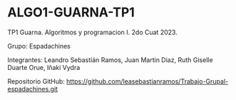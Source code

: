 # ALGO1-GUARNA-TP1
TP1 Guarna. Algoritmos y programacion I. 2do Cuat 2023.

Grupo: Espadachines

Integrantes: Leandro Sebastián Ramos,
Juan Martin Diaz,
Ruth Giselle Duarte Orue,
Iñaki Vydra

Repositorio GitHub:  https://github.com/leasebastianramos/Trabajo-Grupal-espadachines.git

